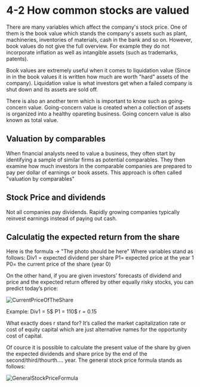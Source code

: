 # 4-2 How common stocks are valued

There are many variables which affect the company's stock price. 
One of them is the book value which stands the company's assets such as plant, machineries, inventories of materials, cash in the bank and so on.
However, book values do not give the full overview. For example they do not incorporate inflation as well as intangible assets (such as trademarks, patents).

Book values are extremely useful when it comes to liquidation value (Since in in the book values it is written how much are worth "hard" assets of the company). Liquidation value is what investors get when a failed company is shut down and its assets are sold off.

There is also an another term which is important to know such as going-concern value. Going-concern value is created when a collection of assets is organized into a healthy opareting business. Going concern value is also known as total value.

## Valuation by comparables

When financial analysts need to value a business, they often start by identifying a sample of similar firms as potential comparables. They then examine how much investors in the comparable companies are prepared to pay per dollar of earnings or book assets. This approach is often called "valuation by comparables"

## Stock Price and dividends

Not all companies pay dividends. Rapidly growing companies typically reinvest earnings instead of paying out cash.

## Calculatig the expected return from the share

Here is the formula -> "The photo should be here"
Where variables stand as follows:
Div1 = expected dividend per share
P1= expected price at the year 1
P0= the current price of the share (year 0)

On the other hand, if you are given investors’ forecasts of dividend and price and the expected return offered by other equally risky stocks, you can predict today’s price: 


![CurrentPriceOfTheShare](../img/CurrentPriceOfTheShare.png)

Example:
Div1 = 5$
P1 = 110$
r = 0.15

What exactly does r stand for?
It’s called the market capitalization rate or cost of equity capital which are just alternative names for the opportunity cost of capital.

Of cource it is possible to calculate the present value of the share by given the expected dividends and share price by the end of the second/third/thourth.... year. 
The  general stock price formula stands as follows: 


  ![GeneralStockPriceFormula](../img/GeneralStockPriceFormula.png)